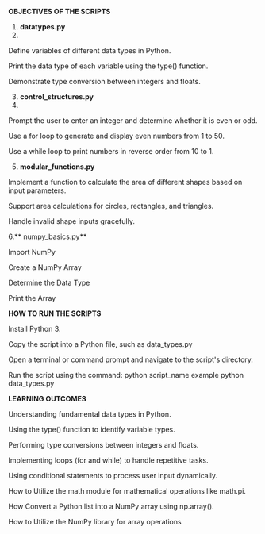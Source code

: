 **OBJECTIVES OF THE SCRIPTS**
1. **datatypes.py**
2. 
Define variables of different data types in Python.

Print the data type of each variable using the type() function.

Demonstrate type conversion between integers and floats.

3. **control_structures.py**
4. 
Prompt the user to enter an integer and determine whether it is even or odd.

Use a for loop to generate and display even numbers from 1 to 50.

Use a while loop to print numbers in reverse order from 10 to 1.

5. **modular_functions.py**
   
Implement a function to calculate the area of different shapes based on input parameters.

Support area calculations for circles, rectangles, and triangles.

Handle invalid shape inputs gracefully.

6.** numpy_basics.py**

Import NumPy

Create a NumPy Array

Determine the Data Type

Print the Array

**HOW TO RUN THE SCRIPTS**

Install Python 3.

Copy the script into a Python file, such as data_types.py

Open a terminal or command prompt and navigate to the script's directory.

Run the script using the command: python script_name example python data_types.py



**LEARNING OUTCOMES**

Understanding fundamental data types in Python.

Using the type() function to identify variable types.

Performing type conversions between integers and floats.

Implementing loops (for and while) to handle repetitive tasks.

Using conditional statements to process user input dynamically.

How to Utilize the math module for mathematical operations like math.pi.

How Convert a Python list into a NumPy array using np.array().

How to Utilize the NumPy library for array operations
